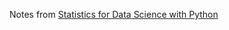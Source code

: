 Notes from [Statistics for Data Science with Python](https://www.coursera.org/learn/statistics-for-data-science-python/)

